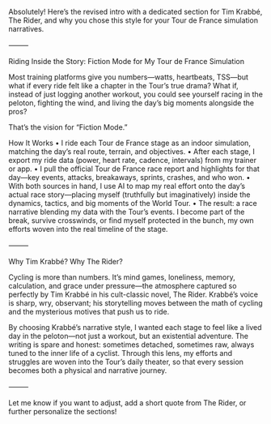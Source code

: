 Absolutely! Here’s the revised intro with a dedicated section for Tim Krabbé, The Rider, and why you chose this style for your Tour de France simulation narratives.

⸻

Riding Inside the Story: Fiction Mode for My Tour de France Simulation

Most training platforms give you numbers—watts, heartbeats, TSS—but what if every ride felt like a chapter in the Tour’s true drama? What if, instead of just logging another workout, you could see yourself racing in the peloton, fighting the wind, and living the day’s big moments alongside the pros?

That’s the vision for “Fiction Mode.”

How It Works
	•	I ride each Tour de France stage as an indoor simulation, matching the day’s real route, terrain, and objectives.
	•	After each stage, I export my ride data (power, heart rate, cadence, intervals) from my trainer or app.
	•	I pull the official Tour de France race report and highlights for that day—key events, attacks, breakaways, sprints, crashes, and who won.
	•	With both sources in hand, I use AI to map my real effort onto the day’s actual race story—placing myself (truthfully but imaginatively) inside the dynamics, tactics, and big moments of the World Tour.
	•	The result: a race narrative blending my data with the Tour’s events.
I become part of the break, survive crosswinds, or find myself protected in the bunch, my own efforts woven into the real timeline of the stage.

⸻

Why Tim Krabbé? Why The Rider?

Cycling is more than numbers. It’s mind games, loneliness, memory, calculation, and grace under pressure—the atmosphere captured so perfectly by Tim Krabbé in his cult-classic novel, The Rider.
Krabbé’s voice is sharp, wry, observant; his storytelling moves between the math of cycling and the mysterious motives that push us to ride.

By choosing Krabbé’s narrative style, I wanted each stage to feel like a lived day in the peloton—not just a workout, but an existential adventure.
The writing is spare and honest: sometimes detached, sometimes raw, always tuned to the inner life of a cyclist. Through this lens, my efforts and struggles are woven into the Tour’s daily theater, so that every session becomes both a physical and narrative journey.

⸻

Let me know if you want to adjust, add a short quote from The Rider, or further personalize the sections!